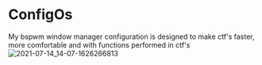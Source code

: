 # ConfigOs
My bspwm window manager configuration is designed to make ctf's faster, more comfortable and with functions performed in ctf's
![2021-07-14_14-07-1626266813](https://user-images.githubusercontent.com/82907557/125624491-309da59b-a1a8-45eb-a974-4c3a81885718.jpg)
